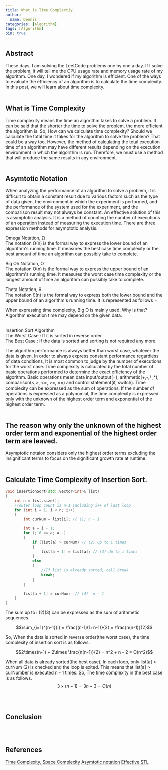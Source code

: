 ```yaml
---
title: What is Time Complextiy.
author:
  name: Dennis
categories: [Algorithm]
tags: [Algorithm]
pin: true
---
```


## Abstract
These days, I am solving the LeetCode problems one by one a day.
If I solve the problem, it will tell me the CPU usage rate and memory usage rate of my algorithm. One day, I wondered if my algorithm is efficient.
One of the ways to evaluate the efficiency of an algorithm is to calculate the time complexity.
In this post, we will learn about time complexity.
<br><br>

## What is Time Complexity
Time complexity means the time an algorithm takes to solve a problem.
It can be said that the shorter the time to solve the problem, the more efficient the algorithm is. So, How can we calculate time complexity?
Should we calculate the total time it takes for the algorithm to solve the problem? 
That could be a way too. However, the method of calculating the total execution time of an algorithm may have different results depending on the execution environment in which the algorithm is run. Therefore, we must use a method that will produce the same results in any environment.
<br><br>

## Asymtotic Notation
When analyzing the performance of an algorithm to solve a problem, it is difficult to obtain a constant result due to various factors such as the type of data given, the environment in which the experiment is performed, and the performance of the system used for the experiment, and the comparison result may not always be constant. An effective solution of this is asymptotic analysis. It is a method of counting the number of executions of an operation Instead of measuring the execution time. There are three expression methods for asymptotic analysis. <br>

Omega Notation, Ω <br>
The notation Ω(n) is the formal way to express the lower bound of an algorithm's running time. It measures the best case time complexity or the best amount of time an algorithm can possibly take to complete. <br>

Big Oh Notation, Ο <br>
The notation Ο(n) is the formal way to express the upper bound of an algorithm's running time. It measures the worst case time complexity or the longest amount of time an algorithm can possibly take to complete. <br>

Theta Notation, θ <br>
The notation θ(n) is the formal way to express both the lower bound and the upper bound of an algorithm's running time. It is represented as follows −

When expressing time complexity, Big O is mainly used. Why is that?
Algorithm execution time may depend on the given data.
<br><br>

Insertion Sort Algorithm <br>
The Worst Case : If it is sorted in reverse order. <br>
The Best Case : If the data is sorted and sorting is not required any more. <br>

The algorithm performance is always better than worst case, whatever  the data is 
given. In order to always express constant performance regardless of data conditions,
It is most common to judge by the number of executions for the worst case.
Time complexity is calculated by the total number of basic operations performed to determine the exact efficiency of the algorithm. Basic operations mean data input/output(=), arithmetic(+,-,/ ,*), comparison(<,>, <=, >=, ==) and control statement(if, switch).
Time complexity can be expressed as the sum of operations. If the number of operations is expressed as a polynomial, the time complexity is expressed only with the unknown of the highest order term and exponential of the highest order term.
<br><br>


## The reason why only the unknown of the highest order term and exponential of the highest order term are leaved.
Asymptotic notaion considers only the highest order terms excluding the insignificant terms to focus on the significant growth rate at runtime.
<br><br>


## Calculate Time Complexity of Insertion Sort.
```cpp
void insertionSort(std::vector<int>& list)
{
    int n = list.size();
    //outer loop count is n-1 including i++ of last loop
    for (int i = 1; i < n; i++)
    {
        int curNum = list[i]; // (1) n - 1

        int a = i - 1;
        for (; 0 <= a; a--)
        {
            if (list[a] > curNum) // (2) Up to i times
            {
                list[a + 1] = list[a]; // (3) Up to i times
            }
            else
            {
                //If list is already sorted, call break
                break;
            }
        }

        list[a + 1] = curNum;  // (4)  n - 1
    }
}
```

The sum up to i (2)(3) can be expressed as the sum of arithmetic sequences.

$$\sum_{i=1}^{n-1}{i} = \frac{(n-1)(1+n-1)}{2} = \frac{n(n-1)}{2}$$

So, When the data is sorted in reverse order(the worst case), the time complexity of insertion sort is as follows.

$$2\times(n-1) + 2\times \frac{n(n-1)}{2} = n^2 + n - 2 = O(n^2)$$

When all data is already sorted(the best case), In each loop, only list[a] > curNum (2) is checked and the loop is exited. This means that list[a] > curNumber is executed n - 1 times.
So, The time complexity in the best case is as follows.
$$3\times(n-1) = 3n -3 = O(n)$$



<br><br>


## Conclusion


<br><br>

## References
[Time Complexity, Space Complexity](https://yoongrammer.tistory.com/79)
[Asymtotic notation](https://www.tutorialspoint.com/data_structures_algorithms/asymptotic_analysis.htm)
[Effective STL](https://www.amazon.com/Effective-STL-Addison-Wesley-Professional-Computing-ebook/dp/B004V4432W)